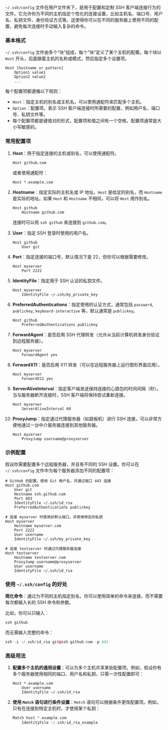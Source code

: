`~/.ssh/config` 文件在用户文件夹下，是用于配置和定制 SSH 客户端连接行为的文件。它允许你为不同的主机指定个性化的连接设置，比如主机名、端口号、用户名、私钥文件、身份验证方式等。这使得你可以在不同的服务器上使用不同的配置，避免每次连接时手动输入复杂的命令。

### 基本格式

`~/.ssh/config` 文件由多个“块”组成，每个“块”定义了某个主机的配置。每个块以 `Host` 开头，后面跟着主机的名称或模式，然后指定多个设置项。

```
Host [hostname or pattern]
    Option1 value1
    Option2 value2
    ...
```

每个配置项都遵循以下规则：

- `Host`：指定主机的别名或主机名，可以使用通配符来匹配多个主机。
- `Option`：配置项，表示 SSH 客户端连接时所需要的配置，例如用户名、端口号、私钥文件等。
- 每个配置项都是键值对的形式，配置项和值之间有一个空格，配置项通常是大小写敏感的。

### 常用配置项

1. **Host**：用于指定连接的主机或别名，可以使用通配符。

   ```
   Host github.com
   ```

   或者使用通配符：

   ```
   Host *.example.com
   ```

2. **Hostname**：指定实际的主机名或 IP 地址，`Host` 是给定的别名，而 `Hostname` 是实际的地址。如果 `Host` 和 `Hostname` 不相同，可以将 `Host` 用作别名。

   ```
   Host github
       Hostname github.com
   ```

   连接时可以用 `ssh github` 来连接到 `github.com`。

3. **User**：指定 SSH 登录时使用的用户名。

   ```
   Host github
       User git
   ```

4. **Port**：指定连接的端口号，默认情况下是 22，但你可以根据需要修改。

   ```
   Host myserver
       Port 2222
   ```

5. **IdentityFile**：指定用于 SSH 认证的私钥文件。

   ```
   Host myserver
       IdentityFile ~/.ssh/my_private_key
   ```

6. **PreferredAuthentications**：指定使用的认证方式，通常包括 `password`, `publickey`, `keyboard-interactive` 等，默认通常是 `publickey`。

   ```
   Host github
       PreferredAuthentications publickey
   ```

7. **ForwardAgent**：是否启用 SSH 代理转发（允许从当前计算机转发身份验证到远程服务器）。

   ```
   Host myserver
       ForwardAgent yes
   ```

8. **ForwardX11**：是否启用 X11 转发（可以在远程服务器上运行图形界面应用）。

   ```
   Host myserver
       ForwardX11 yes
   ```

9. **ServerAliveInterval**：指定客户端发送保持连接的心跳包的时间间隔（秒）。当与服务器断开连接时，SSH 客户端将保持尝试重新连接。

   ```
   Host myserver
       ServerAliveInterval 60
   ```

10. **ProxyJump**：指定通过代理服务器（如跳板机）进行 SSH 连接，可以非常方便地通过一台中介服务器连接到其他服务器。

    ```
    Host myserver
        ProxyJump username@proxyserver
    ```

### 示例配置

假设你需要配置多个远程服务器，并且有不同的 SSH 设置。你可以在 `~/.ssh/config` 文件中为每个服务器添加不同的配置项：

```
# GitHub 的配置，使用 Git 用户名，并通过端口 443 连接
Host github.com
    User git
    Hostname ssh.github.com
    Port 443
    IdentityFile ~/.ssh/id_rsa
    PreferredAuthentications publickey

# 连接 myserver 时使用非默认端口，并使用特定的私钥
Host myserver
    Hostname myserver.com
    Port 2222
    User username
    IdentityFile ~/.ssh/my_private_key

# 连接 testserver 时通过代理服务器连接
Host testserver
    Hostname testserver.com
    ProxyJump username@proxyserver
    User username
    IdentityFile ~/.ssh/id_rsa
```

### 使用 `~/.ssh/config` 的好处

**简化命令**：通过为不同的主机指定别名，你可以使用简单的命令来连接，而不需要每次都输入长的 SSH 命令和参数。

比如，你可以只输入：

```
ssh github
```

而无需输入完整的命令：

```c++
ssh -i ~/.ssh/id_rsa git@ssh.github.com -p 443
```

### 高级用法

1. **配置多个主机的通用设置**：可以为多个主机共享某些配置项。例如，假设你有多个服务器使用相同的端口、用户名和私钥，只需一次性配置即可：

   ```
   Host *.example.com
       User username
       IdentityFile ~/.ssh/id_rsa
   ```

2. **使用 `Match` 语句进行条件设置**：`Match` 语句可以根据条件更改配置项。例如，只有在连接到特定主机时，才使用某个私钥：

   ```c++
   Match host *.example.com
       IdentityFile ~/.ssh/id_rsa_example
   ```